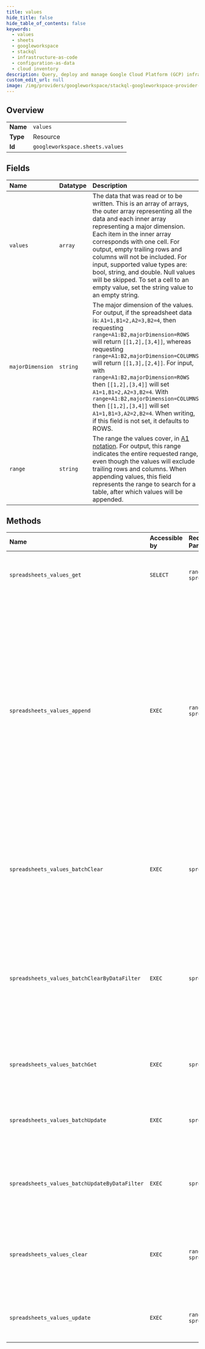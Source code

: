 ```yaml
---
title: values
hide_title: false
hide_table_of_contents: false
keywords:
  - values
  - sheets
  - googleworkspace    
  - stackql
  - infrastructure-as-code
  - configuration-as-data
  - cloud inventory
description: Query, deploy and manage Google Cloud Platform (GCP) infrastructure and resources using SQL
custom_edit_url: null
image: /img/providers/googleworkspace/stackql-googleworkspace-provider-featured-image.png
---
```

  
    

## Overview
<table><tbody>
<tr><td><b>Name</b></td><td><code>values</code></td></tr>
<tr><td><b>Type</b></td><td>Resource</td></tr>
<tr><td><b>Id</b></td><td><code>googleworkspace.sheets.values</code></td></tr>
</tbody></table>

## Fields
| Name | Datatype | Description |
|:-----|:---------|:------------|
| `values` | `array` | The data that was read or to be written. This is an array of arrays, the outer array representing all the data and each inner array representing a major dimension. Each item in the inner array corresponds with one cell. For output, empty trailing rows and columns will not be included. For input, supported value types are: bool, string, and double. Null values will be skipped. To set a cell to an empty value, set the string value to an empty string. |
| `majorDimension` | `string` | The major dimension of the values. For output, if the spreadsheet data is: `A1=1,B1=2,A2=3,B2=4`, then requesting `range=A1:B2,majorDimension=ROWS` will return `[[1,2],[3,4]]`, whereas requesting `range=A1:B2,majorDimension=COLUMNS` will return `[[1,3],[2,4]]`. For input, with `range=A1:B2,majorDimension=ROWS` then `[[1,2],[3,4]]` will set `A1=1,B1=2,A2=3,B2=4`. With `range=A1:B2,majorDimension=COLUMNS` then `[[1,2],[3,4]]` will set `A1=1,B1=3,A2=2,B2=4`. When writing, if this field is not set, it defaults to ROWS. |
| `range` | `string` | The range the values cover, in [A1 notation](/sheets/api/guides/concepts#cell). For output, this range indicates the entire requested range, even though the values will exclude trailing rows and columns. When appending values, this field represents the range to search for a table, after which values will be appended. |
## Methods
| Name | Accessible by | Required Params | Description |
|:-----|:--------------|:----------------|:------------|
| `spreadsheets_values_get` | `SELECT` | `range, spreadsheetId` | Returns a range of values from a spreadsheet. The caller must specify the spreadsheet ID and a range. |
| `spreadsheets_values_append` | `EXEC` | `range, spreadsheetId` | Appends values to a spreadsheet. The input range is used to search for existing data and find a "table" within that range. Values will be appended to the next row of the table, starting with the first column of the table. See the [guide](/sheets/api/guides/values#appending_values) and [sample code](/sheets/api/samples/writing#append_values) for specific details of how tables are detected and data is appended. The caller must specify the spreadsheet ID, range, and a valueInputOption. The `valueInputOption` only controls how the input data will be added to the sheet (column-wise or row-wise), it does not influence what cell the data starts being written to. |
| `spreadsheets_values_batchClear` | `EXEC` | `spreadsheetId` | Clears one or more ranges of values from a spreadsheet. The caller must specify the spreadsheet ID and one or more ranges. Only values are cleared -- all other properties of the cell (such as formatting and data validation) are kept. |
| `spreadsheets_values_batchClearByDataFilter` | `EXEC` | `spreadsheetId` | Clears one or more ranges of values from a spreadsheet. The caller must specify the spreadsheet ID and one or more DataFilters. Ranges matching any of the specified data filters will be cleared. Only values are cleared -- all other properties of the cell (such as formatting, data validation, etc..) are kept. |
| `spreadsheets_values_batchGet` | `EXEC` | `spreadsheetId` | Returns one or more ranges of values from a spreadsheet. The caller must specify the spreadsheet ID and one or more ranges. |
| `spreadsheets_values_batchUpdate` | `EXEC` | `spreadsheetId` | Sets values in one or more ranges of a spreadsheet. The caller must specify the spreadsheet ID, a valueInputOption, and one or more ValueRanges. |
| `spreadsheets_values_batchUpdateByDataFilter` | `EXEC` | `spreadsheetId` | Sets values in one or more ranges of a spreadsheet. The caller must specify the spreadsheet ID, a valueInputOption, and one or more DataFilterValueRanges. |
| `spreadsheets_values_clear` | `EXEC` | `range, spreadsheetId` | Clears values from a spreadsheet. The caller must specify the spreadsheet ID and range. Only values are cleared -- all other properties of the cell (such as formatting, data validation, etc..) are kept. |
| `spreadsheets_values_update` | `EXEC` | `range, spreadsheetId` | Sets values in a range of a spreadsheet. The caller must specify the spreadsheet ID, range, and a valueInputOption. |
